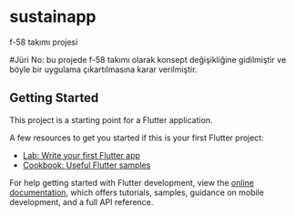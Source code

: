 # sustainapp

f-58 takımı projesi

#Jüri No:
bu projede f-58 takımı olarak konsept değişikliğine gidilmiştir ve böyle bir uygulama çıkartılmasına karar verilmiştir.

## Getting Started

This project is a starting point for a Flutter application.

A few resources to get you started if this is your first Flutter project:

- [Lab: Write your first Flutter app](https://docs.flutter.dev/get-started/codelab)
- [Cookbook: Useful Flutter samples](https://docs.flutter.dev/cookbook)

For help getting started with Flutter development, view the
[online documentation](https://docs.flutter.dev/), which offers tutorials,
samples, guidance on mobile development, and a full API reference.
